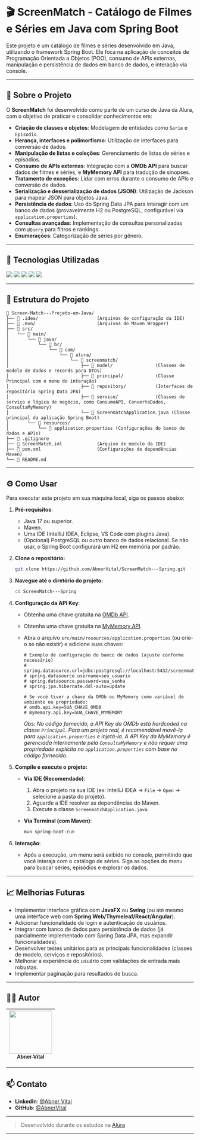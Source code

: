 # 🎬 ScreenMatch - Catálogo de Filmes e Séries em Java com Spring Boot

Este projeto é um catálogo de filmes e séries desenvolvido em Java, utilizando o framework Spring Boot. Ele foca na aplicação de conceitos de Programação Orientada a Objetos (POO), consumo de APIs externas, manipulação e persistência de dados em banco de dados, e interação via console.

-----

## 📌 Sobre o Projeto

O **ScreenMatch** foi desenvolvido como parte de um curso de Java da Alura, com o objetivo de praticar e consolidar conhecimentos em:

  * **Criação de classes e objetos**: Modelagem de entidades como `Serie` e `Episodio`.
  * **Herança, interfaces e polimorfismo**: Utilização de interfaces para conversão de dados.
  * **Manipulação de listas e coleções**: Gerenciamento de listas de séries e episódios.
  * **Consumo de APIs externas**: Integração com a **OMDb API** para buscar dados de filmes e séries, e **MyMemory API** para tradução de sinopses.
  * **Tratamento de exceções**: Lidar com erros durante o consumo de APIs e conversão de dados.
  * **Serialização e desserialização de dados (JSON)**: Utilização de Jackson para mapear JSON para objetos Java.
  * **Persistência de dados**: Uso do Spring Data JPA para interagir com um banco de dados (provavelmente H2 ou PostgreSQL, configurável via `application.properties`).
  * **Consultas avançadas**: Implementação de consultas personalizadas com `@Query` para filtros e rankings.
  * **Enumerações**: Categorização de séries por gênero.

-----

## 🚀 Tecnologias Utilizadas

<div>
 <img src="https://img.shields.io/badge/Java-ED8B00?style=for-the-badge&logo=java&logoColor=white">
 <img src="https://img.shields.io/badge/Spring_Boot-6DB33F?style=for-the-badge&logo=spring-boot&logoColor=white">
 <img src="https://img.shields.io/badge/Spring_Data_JPA-6DB33F?style=for-the-badge&logo=spring&logoColor=white">
 <img src="https://img.shields.io/badge/PostgreSQL-316192?style=for-the-badge&logo=postgresql&logoColor=white">
 <img src="https://img.shields.io/badge/H2_Database-2DB2DD?style=for-the-badge&logo=h2&logoColor=white">
</div>

-----

## 🧱 Estrutura do Projeto

```
📁 Screen-Match---Projeto-em-Java/
├── 📁 .idea/                      (Arquivos de configuração da IDE)
├── 📁 .mvn/                       (Arquivos do Maven Wrapper)
├── 📁 src/
│   └── 📁 main/
│       └── 📁 java/
│           └── 📁 br/
│               └── 📁 com/
│                   └── 📁 alura/
│                       └── 📁 screenmatch/
│                           ├── 📁 model/                (Classes de modelo de dados e records para DTOs)
│                           ├── 📁 principal/            (Classe Principal com o menu de interação)
│                           ├── 📁 repository/           (Interfaces de repositório Spring Data JPA)
│                           ├── 📁 service/              (Classes de serviço e lógica de negócio, como ConsumoAPI, ConverteDados, ConsultaMyMemory)
│                           └── 📄 ScreenmatchApplication.java (Classe principal da aplicação Spring Boot)
│       └── 📁 resources/
│           └── 📄 application.properties (Configurações do banco de dados e APIs)
├── 📄 .gitignore
├── 📄 ScreenMatch.iml             (Arquivo de módulo da IDE)
├── 📄 pom.xml                     (Configurações de dependências Maven)
└── 📄 README.md
```

-----

## ⚙️ Como Usar

Para executar este projeto em sua máquina local, siga os passos abaixo:

1.  **Pré-requisitos**:

      * Java 17 ou superior.
      * Maven.
      * Uma IDE (IntelliJ IDEA, Eclipse, VS Code com plugins Java).
      * (Opcional) PostgreSQL ou outro banco de dados relacional. Se não usar, o Spring Boot configurará um H2 em memória por padrão.

2.  **Clone o repositório:**

    ```bash
    git clone https://github.com/AbnerVital/ScreenMatch---Spring.git
    ```

3.  **Navegue até o diretório do projeto:**

    ```bash
    cd ScreenMatch---Spring
    ```

4.  **Configuração da API Key**:

      * Obtenha uma chave gratuita na [OMDb API](http://www.omdbapi.com/apikey.aspx).

      * Obtenha uma chave gratuita na [MyMemory API](https://www.google.com/search?q=https://mymemory.translated.net/api.php%3Fmt%3Dtrue).

      * Abra o arquivo `src/main/resources/application.properties` (ou crie-o se não existir) e adicione suas chaves:

        ```properties
        # Exemplo de configuração do banco de dados (ajuste conforme necessário)
        # spring.datasource.url=jdbc:postgresql://localhost:5432/screenmatch_db
        # spring.datasource.username=seu_usuario
        # spring.datasource.password=sua_senha
        # spring.jpa.hibernate.ddl-auto=update

        # Se você tiver a chave da OMDb ou MyMemory como variável de ambiente ou propriedade:
        # omdb.api.key=SUA_CHAVE_OMDB
        # mymemory.api.key=SUA_CHAVE_MYMEMORY
        ```

        *Obs: No código fornecido, a API Key da OMDb está hardcoded na classe `Principal`. Para um projeto real, é recomendável movê-la para `application.properties` e injetá-la.*
        *A API Key da MyMemory é gerenciada internamente pela `ConsultaMyMemory` e não requer uma propriedade explícita no `application.properties` com base no código fornecido.*

5.  **Compile e execute o projeto:**

      * **Via IDE (Recomendado)**:

        1.  Abra o projeto na sua IDE (ex: IntelliJ IDEA -\> `File` -\> `Open` -\> selecione a pasta do projeto).
        2.  Aguarde a IDE resolver as dependências do Maven.
        3.  Execute a classe `ScreenmatchApplication.java`.

      * **Via Terminal (com Maven)**:

        ```bash
        mvn spring-boot:run
        ```

6.  **Interação**:

      * Após a execução, um menu será exibido no console, permitindo que você interaja com o catálogo de séries. Siga as opções do menu para buscar séries, episódios e explorar os dados.

-----

## 📈 Melhorias Futuras

  * Implementar interface gráfica com **JavaFX** ou **Swing** (ou até mesmo uma interface web com **Spring Web/Thymeleaf/React/Angular**).
  * Adicionar funcionalidade de login e autenticação de usuários.
  * Integrar com banco de dados para persistência de dados (já parcialmente implementado com Spring Data JPA, mas expandir funcionalidades).
  * Desenvolver testes unitários para as principais funcionalidades (classes de modelo, serviços e repositórios).
  * Melhorar a experiência do usuário com validações de entrada mais robustas.
  * Implementar paginação para resultados de busca.

-----

## 👨‍💻 Autor

| [<img src="https://avatars.githubusercontent.com/u/102125924?v=4" width=115><br><sub>Abner Vital</sub>](https://github.com/AbnerVital) |
| :------------------------------------------------------------------------------------------------------------------------------------: |

-----

## 📫 Contato

  * **LinkedIn**: [@Abner Vital](https://www.linkedin.com/in/abner-vital-233730141/)
  * **GitHub**: [@AbnerVital](https://github.com/AbnerVital)

-----

> Desenvolvido durante os estudos na [Alura](https://www.alura.com.br/)

-----
